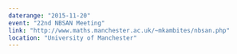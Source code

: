 ```yaml
---
daterange: "2015-11-20"
event: "22nd NBSAN Meeting"
link: "http://www.maths.manchester.ac.uk/~mkambites/nbsan.php"
location: "University of Manchester"
---
```

